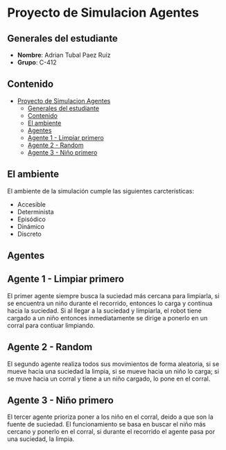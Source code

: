 # Proyecto de Simulacion Agentes

## Generales del estudiante

- **Nombre**: Adrian Tubal Paez Ruiz
- **Grupo**: C-412

## Contenido

- [Proyecto de Simulacion Agentes](#proyecto-de-simulacion-agentes)
  - [Generales del estudiante](#generales-del-estudiante)
  - [Contenido](#contenido)
  - [El ambiente](#el-ambiente)
  - [Agentes](#agentes)
  - [Agente 1 - Limpiar primero](#agente-1---limpiar-primero)
  - [Agente 2 - Random](#agente-2---random)
  - [Agente 3 - Niño primero](#agente-3---niño-primero)

## El ambiente

El ambiente de la simulación cumple las siguientes carcterísticas:

- Accesible
- Determinista
- Episódico
- Dinámico
- Discreto

## Agentes

## Agente 1 - Limpiar primero

El primer agente siempre busca la suciedad más cercana para limpiarla, si se encuentra un niño durante el recorrido, entonces lo carga y continua hacia la suciedad. Si al llegar a la suciedad y limpiarla, el robot tiene cargado a un niño entonces inmediatamente se dirige a ponerlo en un corral para contiuar limpiando.

## Agente 2 - Random

El segundo agente realiza todos sus movimientos de forma aleatoria, si se mueve hacia una suciedad la limpia, si se mueve hacia un niño lo carga; si se muve hacia un corral y tiene a un niño cargado, lo pone en el corral.

## Agente 3 - Niño primero

El tercer agente prioriza poner a los niño en el corral, deido a que son la fuente de suciedad. El funcionamiento se basa en buscar el niño más cercano y ponerlo en el corral, si durante el recorrido el agente pasa por una suciedad, la limpia.
